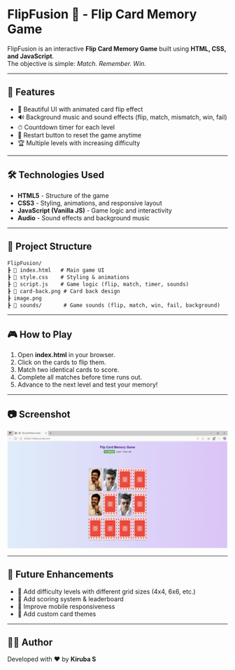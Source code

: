 # FlipFusion 🎴 - Flip Card Memory Game

FlipFusion is an interactive **Flip Card Memory Game** built using
**HTML, CSS, and JavaScript**.\
The objective is simple: *Match. Remember. Win.*

------------------------------------------------------------------------

## 🚀 Features

-   🎨 Beautiful UI with animated card flip effect
-   🔊 Background music and sound effects (flip, match, mismatch, win,
    fail)
-   ⏱ Countdown timer for each level
-   🔄 Restart button to reset the game anytime
-   🏆 Multiple levels with increasing difficulty

------------------------------------------------------------------------

## 🛠️ Technologies Used

-   **HTML5** - Structure of the game
-   **CSS3** - Styling, animations, and responsive layout
-   **JavaScript (Vanilla JS)** - Game logic and interactivity
-   **Audio** - Sound effects and background music

------------------------------------------------------------------------

## 📂 Project Structure

    FlipFusion/
    ┣ 📜 index.html   # Main game UI
    ┣ 📜 style.css    # Styling & animations
    ┣ 📜 script.js    # Game logic (flip, match, timer, sounds)
    ┣ 🎨 card-back.png # Card back design
    ┣ image.png
    ┣ 🎵 sounds/       # Game sounds (flip, match, win, fail, background)

------------------------------------------------------------------------

## 🎮 How to Play

1.  Open **index.html** in your browser.
2.  Click on the cards to flip them.
3.  Match two identical cards to score.
4.  Complete all matches before time runs out.
5.  Advance to the next level and test your memory!

------------------------------------------------------------------------

## 📷 Screenshot

![alt text](image.png)

------------------------------------------------------------------------

## 📌 Future Enhancements

-   🔢 Add difficulty levels with different grid sizes (4x4, 6x6, etc.)
-   🏅 Add scoring system & leaderboard
-   📱 Improve mobile responsiveness
-   🎨 Add custom card themes

------------------------------------------------------------------------

## 👨‍💻 Author

Developed with ❤️ by **Kiruba S**
